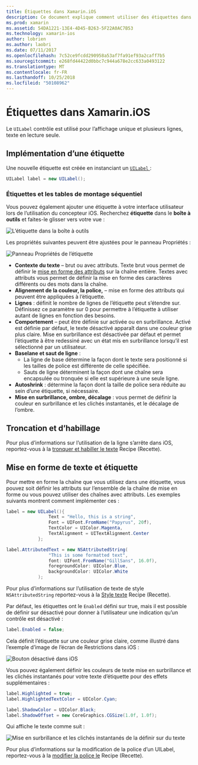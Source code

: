 ```yaml
---
title: Étiquettes dans Xamarin.iOS
description: Ce document explique comment utiliser des étiquettes dans Xamarin.iOS. Il décrit comment créer des étiquettes par programmation et avec le concepteur iOS.
ms.prod: xamarin
ms.assetid: 54DA1221-13E4-4D45-B263-5F22A0AC7B53
ms.technology: xamarin-ios
author: lobrien
ms.author: laobri
ms.date: 07/11/2017
ms.openlocfilehash: 7c52ce9fcdd290958a53af7fa91ef93a2caff7b5
ms.sourcegitcommit: e268fd44422d0bbc7c944a678e2cc633a0493122
ms.translationtype: MT
ms.contentlocale: fr-FR
ms.lasthandoff: 10/25/2018
ms.locfileid: "50108962"
---
```

# <a name="labels-in-xamarinios"></a>Étiquettes dans Xamarin.iOS

Le `UILabel` contrôle est utilisé pour l’affichage unique et plusieurs lignes, texte en lecture seule. 

## <a name="implementing-a-label"></a>Implémentation d’une étiquette

Une nouvelle étiquette est créée en instanciant un [ `UILabel` ](https://developer.xamarin.com/api/type/UIKit.UILabel/):

```csharp
UILabel label = new UILabel();
```

### <a name="labels-and-storyboards"></a>Étiquettes et les tables de montage séquentiel

Vous pouvez également ajouter une étiquette à votre interface utilisateur lors de l’utilisation du concepteur iOS. Recherchez **étiquette** dans le **boîte à outils** et faites-le glisser vers votre vue :

![L’étiquette dans la boîte à outils](labels-images/image3.png)

Les propriétés suivantes peuvent être ajustées pour le panneau Propriétés :

![Panneau Propriétés de l’étiquette](labels-images/image2.png)

- **Contexte du texte** – brut ou avec attributs. Texte brut vous permet de définir le [mise en forme des attributs](#Formatting_Text_and_Label) sur la chaîne entière. Textes avec attributs vous permet de définir la mise en forme des caractères différents ou des mots dans la chaîne.
- **Alignement de la couleur, la police,** – mise en forme des attributs qui peuvent être appliquées à l’étiquette.
- **Lignes** : définit le nombre de lignes de l’étiquette peut s’étendre sur. Définissez ce paramètre sur 0 pour permettre à l’étiquette à utiliser autant de lignes en fonction des besoins.
- **Comportement** – peut être définie sur activée ou en surbrillance. Activé est définie par défaut, le texte désactivé apparaît dans une couleur grise plus claire. Mise en surbrillance est désactivée par défaut et permet l’étiquette à être redessiné avec un état mis en surbrillance lorsqu’il est sélectionné par un utilisateur.
- **Baselane et saut de ligne** : 
    - La ligne de base détermine la façon dont le texte sera positionné si les tailles de police est différente de celle spécifiée.
    - Sauts de ligne déterminent la façon dont une chaîne sera encapsulée ou tronquée si elle est supérieure à une seule ligne.
- **Autoshrink** : détermine la façon dont la taille de police sera réduite au sein d’une étiquette, si nécessaire.
- **Mise en surbrillance, ombre, décalage** : vous permet de définir la couleur en surbrillance et les clichés instantanés, et le décalage de l’ombre.

## <a name="truncating-and-wrapping"></a>Troncation et d’habillage

Pour plus d’informations sur l’utilisation de la ligne s’arrête dans iOS, reportez-vous à la [tronquer et habiller le texte](https://github.com/xamarin/recipes/tree/master/Recipes/ios/standard_controls/labels/uilabel-truncate-wrap-text) Recipe (Recette).

<a name="Formatting_Text_and_Label"/>

## <a name="formatting-text-and-label"></a>Mise en forme de texte et étiquette

Pour mettre en forme la chaîne que vous utilisez dans une étiquette, vous pouvez soit définir les attributs sur l’ensemble de la chaîne de mise en forme ou vous pouvez utiliser des chaînes avec attributs. Les exemples suivants montrent comment implémenter ces :

```csharp
label = new UILabel(){
                Text = "Hello, this is a string",
                Font = UIFont.FromName("Papyrus", 20f),
                TextColor = UIColor.Magenta,
                TextAlignment = UITextAlignment.Center
            };
```

```csharp
label.AttributedText = new NSAttributedString(
                "This is some formatted text",
                font: UIFont.FromName("GillSans", 16.0f),
                foregroundColor: UIColor.Blue,
                backgroundColor: UIColor.White
            );
```

Pour plus d’informations sur l’utilisation de texte de style `NSAttributedString` reportez-vous à la [Style texte](https://github.com/xamarin/recipes/tree/master/Recipes/ios/standard_controls/text_field/style_text) Recipe (Recette).

Par défaut, les étiquettes ont le `Enabled` défini sur true, mais il est possible de définir sur désactivé pour donner à l’utilisateur une indication qu’un contrôle est désactivé :

```csharp
label.Enabled = false;
```

Cela définit l’étiquette sur une couleur grise claire, comme illustré dans l’exemple d’image de l’écran de Restrictions dans iOS :

![Bouton désactivé dans iOS](labels-images/image1.png)

Vous pouvez également définir les couleurs de texte mise en surbrillance et les clichés instantanés pour votre texte d’étiquette pour des effets supplémentaires :

```csharp
label.Highlighted = true;
label.HighlightedTextColor = UIColor.Cyan;

label.ShadowColor = UIColor.Black;
label.ShadowOffset = new CoreGraphics.CGSize(1.0f, 1.0f);
```

Qui affiche le texte comme suit :

![Mise en surbrillance et les clichés instantanés de la définir sur du texte](labels-images/image4.png)

Pour plus d’informations sur la modification de la police d’un UILabel, reportez-vous à la [modifier la police le](https://github.com/xamarin/recipes/tree/master/Recipes/ios/standard_controls/labels/change_the_font) Recipe (Recette).





